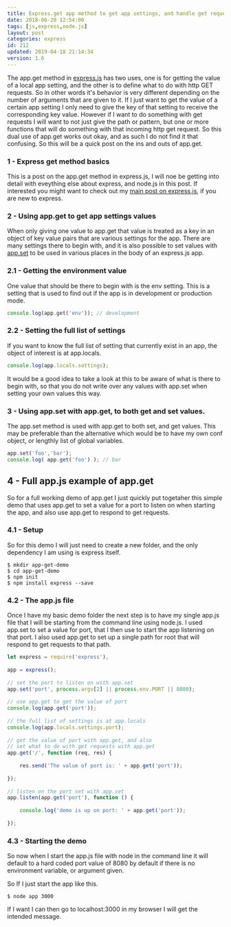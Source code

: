 ```yaml
---
title: Express.get app method to get app settings, and handle get requests.
date: 2018-06-20 12:54:00
tags: [js,express,node.js]
layout: post
categories: express
id: 212
updated: 2019-04-18 21:14:34
version: 1.6
---
```


The app.get method in [express.js](https://expressjs.com/) has two uses, one is for getting the value of a local app setting, and the other is to define what to do with http GET requests. So in other words it's behavior is very different depending on the number of arguments that are given to it. If I just want to get the value of a certain app setting I only need to give the key of that setting to receive the corresponding key value. However if I want to do something with get requests I will want to not just give the path or pattern, but one or more functions that will do something with that incoming http get request. So this dual use of app.get works out okay, and as such I do not find it that confusing. So this will be a quick post on the ins and outs of app.get.

<!-- more -->

### 1 - Express get method basics

This is a post on the app.get method in express.js, I will noe be getting into detail with eveything else about express, and node.js in this post. If interested you might want to check out my [main post on express.js](/2018/06/12/express/), if you are new to express.

### 2 - Using app.get to get app settings values

When only giving one value to app.get that value is treated as a key in an object of key value pairs that are various settings for the app. There are many settings there to begin with, and it is also possible to set values with [app.set](/2019/04/18/express-set) to be used in various places in the body of an express.js app.

### 2.1 - Getting the environment value

One value that should be there to begin with is the env setting. This is a setting that is used to find out if the app is in development or production mode.

```js
console.log(app.get('env')); // development
```

### 2.2 - Setting the full list of settings

If you want to know the full list of setting that currently exist in an app, the object of interest is at app.locals.

```js
console.log(app.locals.settings);
```

It would be a good idea to take a look at this to be aware of what is there to begin with, so that you do not write over any values with app.set when setting your own values this way.

### 3 - Using app.set with app.get, to both get and set values.

The app.set method is used with app.get to both set, and get values. This may be preferable than the alternative which would be to have my own conf object, or lengthly list of global variables.

```js
app.set('foo','bar');
console.log( app.get('foo') ); // bar
```

## 4 - Full app.js example of app.get

So for a full working demo of app.get I just quickly put togetaher this simple demo that uses app.get to set a value for a port to listen on when starting the app, and also use app.get to respond to get requests.

### 4.1 - Setup

So for this demo I will just need to create a new folder, and the only dependency I am using is express itself.

```
$ mkdir app-get-demo
$ cd app-get-demo
$ npm init
$ npm install express --save
```

### 4.2 - The app.js file

Once I have my basic demo folder the next step is to have my single app.js file that I will be starting from the command line using node.js. I used app.set to set a value for port, that I then use to start the app listening on that port. I also used app.get to set up a single path for root that will respond to get requests to that path.

```js
let express = require('express'),
 
app = express();
 
// set the port to listen on with app.set
app.set('port', process.argv[2] || process.env.PORT || 8080);
 
// use app.get to get the value of port
console.log(app.get('port'));
 
// the full list of settings is at app.locals
console.log(app.locals.settings.port);
 
// get the value of port with app.get, and also
// set what to do with get requests with app.get
app.get('/', function (req, res) {
 
    res.send('The value of port is: ' + app.get('port'));
 
});
 
// listen on the port set with app.set
app.listen(app.get('port'), function () {
 
    console.log('demo is up on port: ' + app.get('port'));
 
});
```

### 4.3 - Starting the demo

So now when I start the app.js file with node in the command line it will default to a hard coded port value of 8080 by default if there is no environment variable, or argument given.

So If I just start the app like this.

```
$ node app 3000
```

If I want I can then go to localhost:3000 in my browser I will get the intended message.